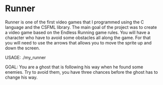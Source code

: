 # Runner

Runner is one of the first video games that I programmed using the C language and the CSFML library. The main goal of the project was to create a video game based on the Endless Running game rules. You will have a character who have to avoid some obstacles all along the game. For that you will need to use the arrows that allows you to move the sprite up and down the screen.

USAGE:
./my_runner

GOAL:
You are a ghost that is following his way when he found some enemies. 
Try to avoid them, you have three chances before the ghost has to change his way.
